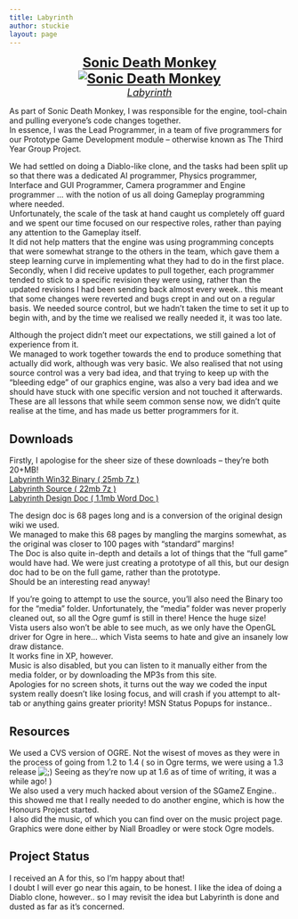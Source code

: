 ```yaml
---
title: Labyrinth
author: stuckie
layout: page
---
```

<div style="text-align:center; font-size:24px; font-weight:bold; text-decoration:underline;">
  Sonic Death Monkey<br /> <img src="/gamez/labyrinth/SDM.png" alt="Sonic Death Monkey" />
</div>



<div style="text-align:center; font-size:18px; font-style:italic; text-decoration:underline;">
  Labyrinth
</div>



As part of Sonic Death Monkey, I was responsible for the engine, tool-chain and pulling everyone&#8217;s code changes together.  
In essence, I was the Lead Programmer, in a team of five programmers for our Prototype Game Development module &#8211; otherwise known as The Third Year Group Project.

We had settled on doing a Diablo-like clone, and the tasks had been split up so that there was a dedicated AI programmer, Physics programmer, Interface and GUI Programmer, Camera programmer and Engine programmer &#8230; with the notion of us all doing Gameplay programming where needed.  
Unfortunately, the scale of the task at hand caught us completely off guard and we spent our time focused on our respective roles, rather than paying any attention to the Gameplay itself.  
It did not help matters that the engine was using programming concepts that were somewhat strange to the others in the team, which gave them a steep learning curve in implementing what they had to do in the first place.  
Secondly, when I did receive updates to pull together, each programmer tended to stick to a specific revision they were using, rather than the updated revisions I had been sending back almost every week.. this meant that some changes were reverted and bugs crept in and out on a regular basis. We needed source control, but we hadn&#8217;t taken the time to set it up to begin with, and by the time we realised we really needed it, it was too late.

Although the project didn&#8217;t meet our expectations, we still gained a lot of experience from it.  
We managed to work together towards the end to produce something that actually did work, although was very basic. We also realised that not using source control was a very bad idea, and that trying to keep up with the &#8220;bleeding edge&#8221; of our graphics engine, was also a very bad idea and we should have stuck with one specific version and not touched it afterwards.  
These are all lessons that while seem common sense now, we didn&#8217;t quite realise at the time, and has made us better programmers for it. 



## Downloads

Firstly, I apologise for the sheer size of these downloads &#8211; they&#8217;re both 20+MB!  
[Labyrinth Win32 Binary ( 25mb 7z )][1]  
[Labyrinth Source ( 22mb 7z )][2]  
[Labyrinth Design Doc ( 1.1mb Word Doc )][3]

The design doc is 68 pages long and is a conversion of the original design wiki we used.  
We managed to make this 68 pages by mangling the margins somewhat, as the original was closer to 100 pages with &#8220;standard&#8221; margins!  
The Doc is also quite in-depth and details a lot of things that the &#8220;full game&#8221; would have had. We were just creating a prototype of all this, but our design doc had to be on the full game, rather than the prototype.  
Should be an interesting read anyway!

If you&#8217;re going to attempt to use the source, you&#8217;ll also need the Binary too for the &#8220;media&#8221; folder. Unfortunately, the &#8220;media&#8221; folder was never properly cleaned out, so all the Ogre gumf is still in there! Hence the huge size!  
Vista users also won&#8217;t be able to see much, as we only have the OpenGL driver for Ogre in here&#8230; which Vista seems to hate and give an insanely low draw distance.  
It works fine in XP, however.  
Music is also disabled, but you can listen to it manually either from the media folder, or by downloading the MP3s from this site.  
Apologies for no screen shots, it turns out the way we coded the input system really doesn&#8217;t like losing focus, and will crash if you attempt to alt-tab or anything gains greater priority! MSN Status Popups for instance..

## Resources

We used a CVS version of OGRE. Not the wisest of moves as they were in the process of going from 1.2 to 1.4 ( so in Ogre terms, we were using a 1.3 release <img src="http://stuckiegamez.co.uk/wp-includes/images/smilies/icon_wink.gif" alt=";)" class="wp-smiley" /> Seeing as they&#8217;re now up at 1.6 as of time of writing, it was a while ago! )  
We also used a very much hacked about version of the SGameZ Engine.. this showed me that I really needed to do another engine, which is how the Honours Project started.  
I also did the music, of which you can find over on the music project page.  
Graphics were done either by Niall Broadley or were stock Ogre models.

## Project Status

I received an A for this, so I&#8217;m happy about that!  
I doubt I will ever go near this again, to be honest. I like the idea of doing a Diablo clone, however.. so I may revisit the idea but Labyrinth is done and dusted as far as it&#8217;s concerned.

 [1]: /gamez/labyrinth/LabyrinthBIN.7z
 [2]: /gamez/labyrinth/LabyrinthSRC.7z
 [3]: /gamez/labyrinth/SONIC_DEATH_MONKEY.doc